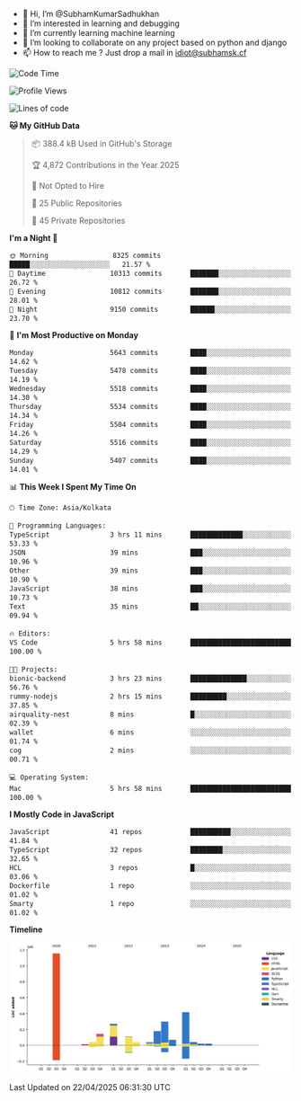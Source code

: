 - 👋 Hi, I’m @SubhamKumarSadhukhan
- 👀 I’m interested in learning and debugging
- 🌱 I’m currently learning machine learning
- 💞️ I’m looking to collaborate on any project based on python and django
- 📫 How to reach me ?
      Just drop a mail in idiot@subhamsk.cf

<!---
SubhamKumarSadhukhan/SubhamKumarSadhukhan is a ✨ special ✨ repository because its `README.md` (this file) appears on your GitHub profile.
You can click the Preview link to take a look at your changes.
--->


<!--START_SECTION:waka-->
![Code Time](http://img.shields.io/badge/Code%20Time-2%2C835%20hrs%2055%20mins-blue)

![Profile Views](http://img.shields.io/badge/Profile%20Views-1-blue)

![Lines of code](https://img.shields.io/badge/From%20Hello%20World%20I%27ve%20Written-2.8%20million%20lines%20of%20code-blue)

**🐱 My GitHub Data** 

> 📦 388.4 kB Used in GitHub's Storage 
 > 
> 🏆 4,872 Contributions in the Year 2025
 > 
> 🚫 Not Opted to Hire
 > 
> 📜 25 Public Repositories 
 > 
> 🔑 45 Private Repositories 
 > 
**I'm a Night 🦉** 

```text
🌞 Morning                8325 commits        █████░░░░░░░░░░░░░░░░░░░░   21.57 % 
🌆 Daytime                10313 commits       ███████░░░░░░░░░░░░░░░░░░   26.72 % 
🌃 Evening                10812 commits       ███████░░░░░░░░░░░░░░░░░░   28.01 % 
🌙 Night                  9150 commits        ██████░░░░░░░░░░░░░░░░░░░   23.70 % 
```
📅 **I'm Most Productive on Monday** 

```text
Monday                   5643 commits        ████░░░░░░░░░░░░░░░░░░░░░   14.62 % 
Tuesday                  5478 commits        ████░░░░░░░░░░░░░░░░░░░░░   14.19 % 
Wednesday                5518 commits        ████░░░░░░░░░░░░░░░░░░░░░   14.30 % 
Thursday                 5534 commits        ████░░░░░░░░░░░░░░░░░░░░░   14.34 % 
Friday                   5504 commits        ████░░░░░░░░░░░░░░░░░░░░░   14.26 % 
Saturday                 5516 commits        ████░░░░░░░░░░░░░░░░░░░░░   14.29 % 
Sunday                   5407 commits        ████░░░░░░░░░░░░░░░░░░░░░   14.01 % 
```


📊 **This Week I Spent My Time On** 

```text
🕑︎ Time Zone: Asia/Kolkata

💬 Programming Languages: 
TypeScript               3 hrs 11 mins       █████████████░░░░░░░░░░░░   53.33 % 
JSON                     39 mins             ███░░░░░░░░░░░░░░░░░░░░░░   10.96 % 
Other                    39 mins             ███░░░░░░░░░░░░░░░░░░░░░░   10.90 % 
JavaScript               38 mins             ███░░░░░░░░░░░░░░░░░░░░░░   10.73 % 
Text                     35 mins             ██░░░░░░░░░░░░░░░░░░░░░░░   09.94 % 

🔥 Editors: 
VS Code                  5 hrs 58 mins       █████████████████████████   100.00 % 

🐱‍💻 Projects: 
bionic-backend           3 hrs 23 mins       ██████████████░░░░░░░░░░░   56.76 % 
rummy-nodejs             2 hrs 15 mins       █████████░░░░░░░░░░░░░░░░   37.85 % 
airquality-nest          8 mins              █░░░░░░░░░░░░░░░░░░░░░░░░   02.39 % 
wallet                   6 mins              ░░░░░░░░░░░░░░░░░░░░░░░░░   01.74 % 
cog                      2 mins              ░░░░░░░░░░░░░░░░░░░░░░░░░   00.71 % 

💻 Operating System: 
Mac                      5 hrs 58 mins       █████████████████████████   100.00 % 
```

**I Mostly Code in JavaScript** 

```text
JavaScript               41 repos            ██████████░░░░░░░░░░░░░░░   41.84 % 
TypeScript               32 repos            ████████░░░░░░░░░░░░░░░░░   32.65 % 
HCL                      3 repos             █░░░░░░░░░░░░░░░░░░░░░░░░   03.06 % 
Dockerfile               1 repo              ░░░░░░░░░░░░░░░░░░░░░░░░░   01.02 % 
Smarty                   1 repo              ░░░░░░░░░░░░░░░░░░░░░░░░░   01.02 % 
```



**Timeline**

![Lines of Code chart](https://raw.githubusercontent.com/SubhamKumarSadhukhan/SubhamKumarSadhukhan/main/assets/bar_graph.png)


 Last Updated on 22/04/2025 06:31:30 UTC
<!--END_SECTION:waka-->
